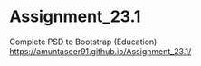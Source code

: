 # Assignment_23.1
Complete PSD to Bootstrap (Education)
https://amuntaseer91.github.io/Assignment_23.1/
